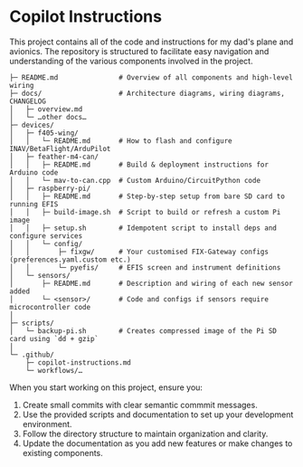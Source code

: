 # Copilot Instructions

This project contains all of the code and instructions for my dad's plane and avionics. The repository is structured to facilitate easy navigation and understanding of the various components involved in the project.

```
├─ README.md               # Overview of all components and high‑level wiring
├─ docs/                   # Architecture diagrams, wiring diagrams, CHANGELOG
│   ├─ overview.md
│   └─ …other docs…
├─ devices/
│   ├─ f405-wing/
│   │   └─ README.md       # How to flash and configure INAV/BetaFlight/ArduPilot
│   ├─ feather-m4-can/
│   │   ├─ README.md       # Build & deployment instructions for Arduino code
│   │   └─ mav-to-can.cpp  # Custom Arduino/CircuitPython code
│   ├─ raspberry-pi/
│   │   ├─ README.md       # Step‑by‑step setup from bare SD card to running EFIS
│   │   ├─ build-image.sh  # Script to build or refresh a custom Pi image
│   │   ├─ setup.sh        # Idempotent script to install deps and configure services
│   │   └─ config/
│   │       ├─ fixgw/      # Your customised FIX‑Gateway configs (preferences.yaml.custom etc.)
│   │       └─ pyefis/     # EFIS screen and instrument definitions
│   └─ sensors/
│       ├─ README.md       # Description and wiring of each new sensor added
│       └─ <sensor>/       # Code and configs if sensors require microcontroller code
│
├─ scripts/
│   └─ backup-pi.sh        # Creates compressed image of the Pi SD card using `dd + gzip`
│
└─ .github/
    ├─ copilot‑instructions.md
    └─ workflows/…
```

When you start working on this project, ensure you:

1. Create small commits with clear semantic commmit messages.
2. Use the provided scripts and documentation to set up your development environment.
3. Follow the directory structure to maintain organization and clarity.
4. Update the documentation as you add new features or make changes to existing components.
